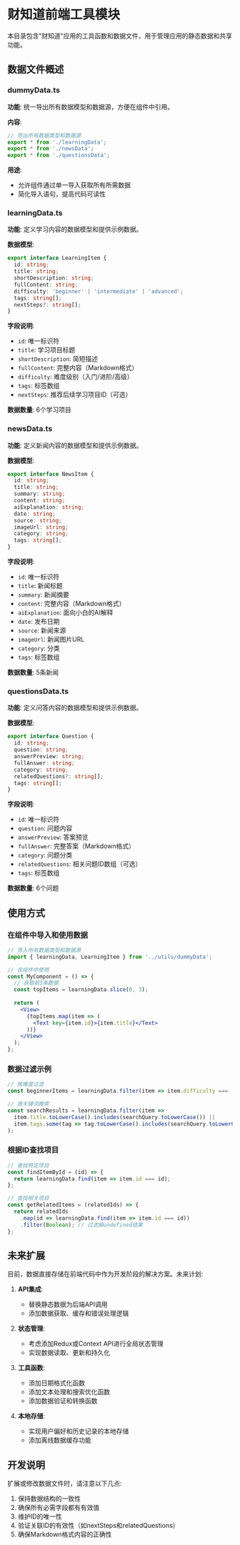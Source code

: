 # 财知道前端工具模块

本目录包含"财知道"应用的工具函数和数据文件，用于管理应用的静态数据和共享功能。

## 数据文件概述

### dummyData.ts

**功能**: 统一导出所有数据模型和数据源，方便在组件中引用。

**内容**:
```typescript
// 导出所有数据类型和数据源
export * from './learningData';
export * from './newsData';
export * from './questionsData';
```

**用途**:
- 允许组件通过单一导入获取所有所需数据
- 简化导入语句，提高代码可读性

### learningData.ts

**功能**: 定义学习内容的数据模型和提供示例数据。

**数据模型**:
```typescript
export interface LearningItem {
  id: string;
  title: string;
  shortDescription: string;
  fullContent: string;
  difficulty: 'beginner' | 'intermediate' | 'advanced';
  tags: string[];
  nextSteps?: string[];
}
```

**字段说明**:
- `id`: 唯一标识符
- `title`: 学习项目标题
- `shortDescription`: 简短描述
- `fullContent`: 完整内容（Markdown格式）
- `difficulty`: 难度级别（入门/进阶/高级）
- `tags`: 标签数组
- `nextSteps`: 推荐后续学习项目ID（可选）

**数据数量**: 6个学习项目

### newsData.ts

**功能**: 定义新闻内容的数据模型和提供示例数据。

**数据模型**:
```typescript
export interface NewsItem {
  id: string;
  title: string;
  summary: string;
  content: string;
  aiExplanation: string;
  date: string;
  source: string;
  imageUrl: string;
  category: string;
  tags: string[];
}
```

**字段说明**:
- `id`: 唯一标识符
- `title`: 新闻标题
- `summary`: 新闻摘要
- `content`: 完整内容（Markdown格式）
- `aiExplanation`: 面向小白的AI解释
- `date`: 发布日期
- `source`: 新闻来源
- `imageUrl`: 新闻图片URL
- `category`: 分类
- `tags`: 标签数组

**数据数量**: 5条新闻

### questionsData.ts

**功能**: 定义问答内容的数据模型和提供示例数据。

**数据模型**:
```typescript
export interface Question {
  id: string;
  question: string;
  answerPreview: string;
  fullAnswer: string;
  category: string;
  relatedQuestions?: string[];
  tags: string[];
}
```

**字段说明**:
- `id`: 唯一标识符
- `question`: 问题内容
- `answerPreview`: 答案预览
- `fullAnswer`: 完整答案（Markdown格式）
- `category`: 问题分类
- `relatedQuestions`: 相关问题ID数组（可选）
- `tags`: 标签数组

**数据数量**: 6个问题

## 使用方式

### 在组件中导入和使用数据

```jsx
// 导入所有数据类型和数据源
import { learningData, LearningItem } from '../utils/dummyData';

// 在组件中使用
const MyComponent = () => {
  // 获取前3条数据
  const topItems = learningData.slice(0, 3);
  
  return (
    <View>
      {topItems.map(item => (
        <Text key={item.id}>{item.title}</Text>
      ))}
    </View>
  );
};
```

### 数据过滤示例

```jsx
// 按难度过滤
const beginnerItems = learningData.filter(item => item.difficulty === 'beginner');

// 按关键词搜索
const searchResults = learningData.filter(item => 
  item.title.toLowerCase().includes(searchQuery.toLowerCase()) ||
  item.tags.some(tag => tag.toLowerCase().includes(searchQuery.toLowerCase()))
);
```

### 根据ID查找项目

```jsx
// 查找特定项目
const findItemById = (id) => {
  return learningData.find(item => item.id === id);
};

// 查找相关项目
const getRelatedItems = (relatedIds) => {
  return relatedIds
    .map(id => learningData.find(item => item.id === id))
    .filter(Boolean); // 过滤掉undefined结果
};
```

## 未来扩展

目前，数据直接存储在前端代码中作为开发阶段的解决方案。未来计划:

1. **API集成**: 
   - 替换静态数据为后端API调用
   - 添加数据获取、缓存和错误处理逻辑

2. **状态管理**:
   - 考虑添加Redux或Context API进行全局状态管理
   - 实现数据读取、更新和持久化

3. **工具函数**:
   - 添加日期格式化函数
   - 添加文本处理和搜索优化函数
   - 添加数据验证和转换函数

4. **本地存储**:
   - 实现用户偏好和历史记录的本地存储
   - 添加离线数据缓存功能

## 开发说明

扩展或修改数据文件时，请注意以下几点:

1. 保持数据结构的一致性
2. 确保所有必需字段都有有效值
3. 维护ID的唯一性
4. 验证关联ID的有效性（如nextSteps和relatedQuestions）
5. 确保Markdown格式内容的正确性 